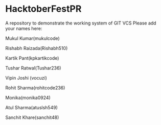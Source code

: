 # HacktoberFestPR
A repository to demonstrate the working system of GIT VCS
Please add your names here:

Mukul Kumar(mukulcode)

Rishabh Raizada(Rishabh510)

Kartik Pant(kpkartikcode)

Tushar Ratwal(Tushar236)

Vipin Joshi (vocuzi)

Rohit Sharma(rohitcode236)

Monika(monika0924)

Atul Sharma(atuslsh549)

Sanchit Khare(sanchit48)
